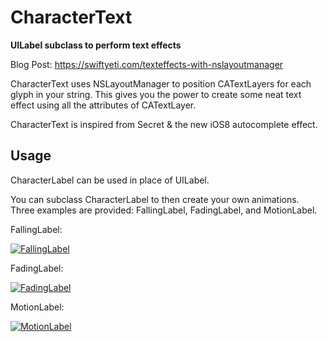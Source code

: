 CharacterText
=============

**UILabel subclass to perform text effects**

Blog Post: https://swiftyeti.com/texteffects-with-nslayoutmanager

CharacterText uses NSLayoutManager to position CATextLayers for each glyph in your string. This gives you the power to create some neat text effect using all the attributes of CATextLayer.

CharacterText is inspired from Secret & the new iOS8 autocomplete effect.

## Usage

CharacterLabel can be used in place of UILabel.

You can subclass CharacterLabel to then create your own animations. Three examples are provided: FallingLabel, FadingLabel, and MotionLabel.

FallingLabel:

[![FallingLabel](http://i.imgur.com/0R2iMOp.gif)](https://swiftyeti.com/texteffects-with-nslayoutmanager)

FadingLabel:

[![FadingLabel](http://i.imgur.com/fzUTN4E.gif)](https://swiftyeti.com/texteffects-with-nslayoutmanager)

MotionLabel:

[![MotionLabel](http://i.imgur.com/jGR7PsR.gif)](https://swiftyeti.com/texteffects-with-nslayoutmanager)
